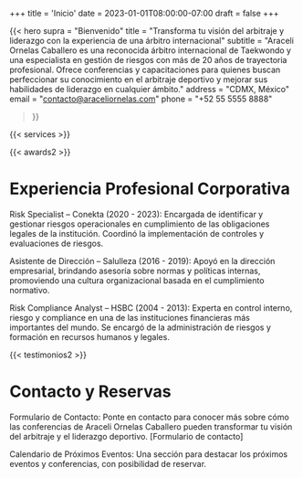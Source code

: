 +++
title = 'Inicio'
date = 2023-01-01T08:00:00-07:00
draft = false
+++

{{< hero
supra = "Bienvenido"
title = "Transforma tu visión del arbitraje y liderazgo con la experiencia de una árbitro internacional"
subtitle = "Araceli Ornelas Caballero es una reconocida árbitro internacional de Taekwondo y una especialista en gestión de riesgos con más de 20 años de trayectoria profesional. Ofrece conferencias y capacitaciones para quienes buscan perfeccionar su conocimiento en el arbitraje deportivo y mejorar sus habilidades de liderazgo en cualquier ámbito."
address = "CDMX, México"
email = "contacto@araceliornelas.com"
phone = "+52 55 5555 8888" 

>}}

{{< services >}}

{{< awards2 >}}

# Experiencia Profesional Corporativa

Risk Specialist – Conekta (2020 - 2023): Encargada de identificar y gestionar riesgos operacionales en cumplimiento de las obligaciones legales de la institución. Coordinó la implementación de controles y evaluaciones de riesgos.

Asistente de Dirección – Salulleza (2016 - 2019): Apoyó en la dirección empresarial, brindando asesoría sobre normas y políticas internas, promoviendo una cultura organizacional basada en el cumplimiento normativo.

Risk Compliance Analyst – HSBC (2004 - 2013): Experta en control interno, riesgo y compliance en una de las instituciones financieras más importantes del mundo. Se encargó de la administración de riesgos y formación en recursos humanos y legales.

{{< testimonios2 >}}

# Contacto y Reservas

Formulario de Contacto:
Ponte en contacto para conocer más sobre cómo las conferencias de Araceli Ornelas Caballero pueden transformar tu visión del arbitraje y el liderazgo deportivo.
[Formulario de contacto]

Calendario de Próximos Eventos: Una sección para destacar los próximos eventos y conferencias, con posibilidad de reservar.
